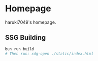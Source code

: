 # Homepage
haruki7049's homepage.

## SSG Building
```bash
bun run build
# Then run: xdg-open ./static/index.html
```
